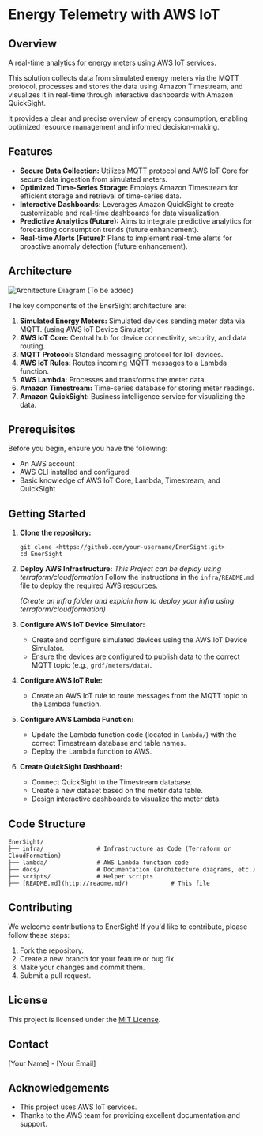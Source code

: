 # Energy Telemetry with AWS IoT

## Overview

A real-time analytics for energy meters using AWS IoT services. 

This solution collects data from simulated energy meters via the MQTT protocol, processes and stores the data using Amazon Timestream, and visualizes it in real-time through interactive dashboards with Amazon QuickSight. 

It provides a clear and precise overview of energy consumption, enabling optimized resource management and informed decision-making.

## Features

*   **Secure Data Collection:** Utilizes MQTT protocol and AWS IoT Core for secure data ingestion from simulated meters.
*   **Optimized Time-Series Storage:** Employs Amazon Timestream for efficient storage and retrieval of time-series data.
*   **Interactive Dashboards:** Leverages Amazon QuickSight to create customizable and real-time dashboards for data visualization.
*   **Predictive Analytics (Future):** Aims to integrate predictive analytics for forecasting consumption trends (future enhancement).
*   **Real-time Alerts (Future):** Plans to implement real-time alerts for proactive anomaly detection (future enhancement).

## Architecture

![Architecture Diagram (To be added)](./docs/architecture.png)

The key components of the EnerSight architecture are:

1.  **Simulated Energy Meters:** Simulated devices sending meter data via MQTT. (using AWS IoT Device Simulator)
2.  **AWS IoT Core:** Central hub for device connectivity, security, and data routing.
3.  **MQTT Protocol:** Standard messaging protocol for IoT devices.
4.  **AWS IoT Rules:** Routes incoming MQTT messages to a Lambda function.
5.  **AWS Lambda:** Processes and transforms the meter data.
6.  **Amazon Timestream:** Time-series database for storing meter readings.
7.  **Amazon QuickSight:** Business intelligence service for visualizing the data.

## Prerequisites

Before you begin, ensure you have the following:

*   An AWS account
*   AWS CLI installed and configured
*   Basic knowledge of AWS IoT Core, Lambda, Timestream, and QuickSight

## Getting Started

1.  **Clone the repository:**

    ```
    git clone <https://github.com/your-username/EnerSight.git>
    cd EnerSight
    ```

2.  **Deploy AWS Infrastructure:**
    *This Project can be deploy using terraform/cloudformation*
    Follow the instructions in the `infra/README.md` file to deploy the required AWS resources.

     *(Create an infra folder and explain how to deploy your infra using terraform/cloudformation)*

3.  **Configure AWS IoT Device Simulator:**

    *   Create and configure simulated devices using the AWS IoT Device Simulator.
    *   Ensure the devices are configured to publish data to the correct MQTT topic (e.g., `grdf/meters/data`).

4.  **Configure AWS IoT Rule:**

    *   Create an AWS IoT rule to route messages from the MQTT topic to the Lambda function.

5.  **Configure AWS Lambda Function:**

    *   Update the Lambda function code (located in `lambda/`) with the correct Timestream database and table names.
    *   Deploy the Lambda function to AWS.

6.  **Create QuickSight Dashboard:**

    *   Connect QuickSight to the Timestream database.
    *   Create a new dataset based on the meter data table.
    *   Design interactive dashboards to visualize the meter data.

## Code Structure
```
EnerSight/
├── infra/               # Infrastructure as Code (Terraform or CloudFormation)
├── lambda/              # AWS Lambda function code
├── docs/                # Documentation (architecture diagrams, etc.)
├── scripts/             # Helper scripts
├── [README.md](http://readme.md/)            # This file

```

## Contributing

We welcome contributions to EnerSight! If you'd like to contribute, please follow these steps:

1.  Fork the repository.
2.  Create a new branch for your feature or bug fix.
3.  Make your changes and commit them.
4.  Submit a pull request.

## License

This project is licensed under the [MIT License](LICENSE).

## Contact

[Your Name] - [Your Email]

## Acknowledgements

*   This project uses AWS IoT services.
*   Thanks to the AWS team for providing excellent documentation and support.
